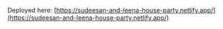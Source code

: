 Deployed here: [https://sudeesan-and-leena-house-party.netlify.app/](https://sudeesan-and-leena-house-party.netlify.app/)
